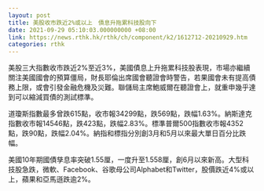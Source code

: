 ```yaml
---
layout: post
title: 美股收市跌近2%或以上　債息升拖累科技股向下
date: 2021-09-29 05:10:03.000000000 +08:00
link: https://news.rthk.hk/rthk/ch/component/k2/1612712-20210929.htm
categories: rthk
---
```


美股三大指數收市跌近2%至近3%，美國債息上升拖累科技股表現，市場亦繼續關注美國國會的預算僵局，財長耶倫出席國會聽證會時警告，若果國會未有提高債務上限，或會引發金融危機及災難。聯儲局主席鮑威爾在聽證會上，就重申幾乎達到可以縮減買債的測試標準。

道瓊斯指數最多曾跌615點，收市報34299點，跌569點，跌幅1.63%。納斯達克指數收市報14546點，跌423點，跌幅2.83%。標準普爾500指數收市報4352點，跌90點，跌幅2.04%。納指和標指分別創3月和5月以來最大單日百分比跌幅。

美國10年期國債孳息率突破1.55厘，一度升至1.558厘，創6月以來新高。大型科技股急跌，微軟、Facebook、谷歌母公司Alphabet和Twitter，股價跌近4%或以上，蘋果和亞馬遜跌逾2%。
